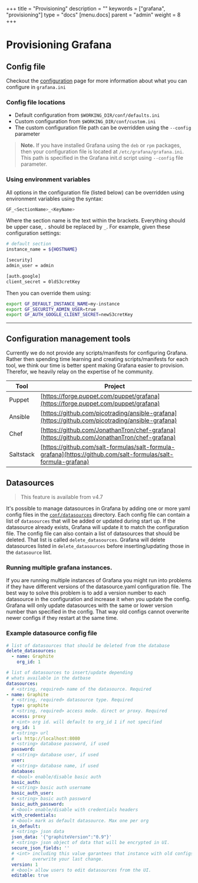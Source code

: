 +++
title = "Provisioning"
description = ""
keywords = ["grafana", "provisioning"]
type = "docs"
[menu.docs]
parent = "admin"
weight = 8
+++

# Provisioning Grafana

## Config file

Checkout the [configuration](/installation/configuration) page for more information about what you can configure in `grafana.ini`

### Config file locations

- Default configuration from `$WORKING_DIR/conf/defaults.ini`
- Custom configuration from `$WORKING_DIR/conf/custom.ini`
- The custom configuration file path can be overridden using the `--config` parameter

> **Note.** If you have installed Grafana using the `deb` or `rpm`
> packages, then your configuration file is located at
> `/etc/grafana/grafana.ini`. This path is specified in the Grafana
> init.d script using `--config` file parameter.

### Using environment variables

All options in the configuration file (listed below) can be overridden
using environment variables using the syntax:

```bash
GF_<SectionName>_<KeyName>
```

Where the section name is the text within the brackets. Everything
should be upper case, `.` should be replaced by `_`. For example, given these configuration settings:

```bash
# default section
instance_name = ${HOSTNAME}

[security]
admin_user = admin

[auth.google]
client_secret = 0ldS3cretKey
```

Then you can override them using:

```bash
export GF_DEFAULT_INSTANCE_NAME=my-instance
export GF_SECURITY_ADMIN_USER=true
export GF_AUTH_GOOGLE_CLIENT_SECRET=newS3cretKey
```

<hr />

## Configuration management tools

Currently we do not provide any scripts/manifests for configuring Grafana. Rather then spending time learning and creating scripts/manifests for each tool, we think our time is better spent making Grafana easier to provision. Therefor, we heavily relay on the expertise of he community. 

Tool | Project
-----|------------
Puppet | [https://forge.puppet.com/puppet/grafana](https://forge.puppet.com/puppet/grafana)
Ansible | [https://github.com/picotrading/ansible-grafana](https://github.com/picotrading/ansible-grafana)
Chef | [https://github.com/JonathanTron/chef-grafana](https://github.com/JonathanTron/chef-grafana)
Saltstack | [https://github.com/salt-formulas/salt-formula-grafana](https://github.com/salt-formulas/salt-formula-grafana)

## Datasources 

> This feature is available from v4.7

It's possible to manage datasources in Grafana by adding one or more yaml config files in the [`conf/datasources`](/installation/configuration/#datasources) directory. Each config file can contain a list of `datasources` that will be added or updated during start up. If the datasource already exists, Grafana will update it to match the configuration file. The config file can also contain a list of datasources that should be deleted. That list is called `delete_datasources`. Grafana will delete datasources listed in `delete_datasources` before inserting/updating those in the `datasource` list.

### Running multiple grafana instances.
If you are running multiple instances of Grafana you might run into problems if they have different versions of the datasource.yaml configuration file. The best way to solve this problem is to add a version number to each datasource in the configuration and increase it when you update the config. Grafana will only update datasources with the same or lower version number than specified in the config. That way old configs cannot overwrite newer configs if they restart at the same time. 

### Example datasource config file
```yaml
# list of datasources that should be deleted from the database
delete_datasources:
  - name: Graphite
    org_id: 1

# list of datasources to insert/update depending 
# whats available in the datbase
datasources:
  # <string, required> name of the datasource. Required
- name: Graphite
  # <string, required> datasource type. Required
  type: graphite
  # <string, required> access mode. direct or proxy. Required
  access: proxy
  # <int> org id. will default to org_id 1 if not specified
  org_id: 1
  # <string> url
  url: http://localhost:8080
  # <string> database password, if used
  password:
  # <string> database user, if used
  user:
  # <string> database name, if used
  database:
  # <bool> enable/disable basic auth
  basic_auth:
  # <string> basic auth username
  basic_auth_user:
  # <string> basic auth password
  basic_auth_password:
  # <bool> enable/disable with credentials headers
  with_credentials:
  # <bool> mark as default datasource. Max one per org
  is_default:
  # <string> json data
  json_data: '{"graphiteVersion":"0.9"}'
  # <string> json object of data that will be encrypted in UI.
  secure_json_fields: ''
  # <int> including this value garantees that instance with old configs cannot
  #       overwrite your last change.
  version: 1
  # <bool> allow users to edit datasources from the UI.
  editable: true
```
